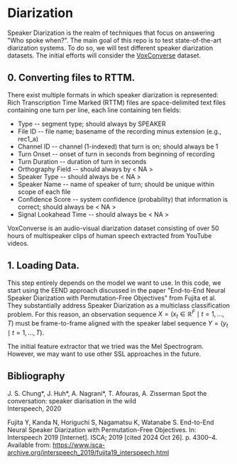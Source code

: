 # Diarization
Speaker Diarization is the realm of techniques that focus on answering "Who spoke when?". The main goal of this repo is to test state-of-the-art diarization systems. To do so, we will test different speaker diarization datasets. The initial efforts will consider the [VoxConverse](https://www.robots.ox.ac.uk/~vgg/data/voxconverse/) dataset.

## 0. Converting files to RTTM.
There exist multiple formats in which speaker diarization is represented:
Rich Transcription Time Marked (RTTM) files are space-delimited text files containing one turn per line, each line containing ten fields:

* Type -- segment type; should always by SPEAKER
* File ID -- file name; basename of the recording minus extension (e.g., rec1_a)
* Channel ID -- channel (1-indexed) that turn is on; should always be 1
* Turn Onset -- onset of turn in seconds from beginning of recording
* Turn Duration -- duration of turn in seconds
* Orthography Field -- should always by < NA >
* Speaker Type -- should always be < NA >
* Speaker Name -- name of speaker of turn; should be unique within scope of each file
* Confidence Score -- system confidence (probability) that information is correct; should always be < NA >
* Signal Lookahead Time -- should always be < NA >

VoxConverse is an audio-visual diarization dataset consisting of over 50 hours of multispeaker clips of human speech extracted from YouTube videos. 

## 1. Loading Data.
This step entirely depends on the model we want to use. In this code, we start using the EEND approach discussed in the paper "End-to-End Neural Speaker Diarization with Permutation-Free Objectives" from Fujita et al. They substantially address Speaker Diarization as a multiclass classification problem. For this reason, an observation sequence $X = \left(x_t\in\mathbb{R}^F \mid t =1,...,T\right)$ must be frame-to-frame aligned with the speaker label sequence $Y=(y_t \mid t=1,...,T)$.

The initial feature extractor that we tried was the Mel Spectrogram. However, we may want to use other SSL approaches in the future.

## Bibliography
J. S. Chung*, J. Huh*, A. Nagrani*, T. Afouras, A. Zisserman
Spot the conversation: speaker diarisation in the wild  
Interspeech, 2020

Fujita Y, Kanda N, Horiguchi S, Nagamatsu K, Watanabe S. End-to-End Neural Speaker Diarization with Permutation-Free Objectives. In: Interspeech 2019 [Internet]. ISCA; 2019 [cited 2024 Oct 26]. p. 4300–4. Available from: https://www.isca-archive.org/interspeech_2019/fujita19_interspeech.html
